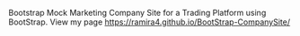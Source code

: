 Bootstrap Mock Marketing Company Site for a Trading Platform using BootStrap.
View my page https://ramira4.github.io/BootStrap-CompanySite/
